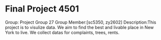 # Final Project 4501
Group: Project Group 27
Group Member:[sc5350, zy2602]
Description:This project is to visulize data. We aim to find the best and livable place in New York to live. We collect datas for complaints, trees, rents. 
